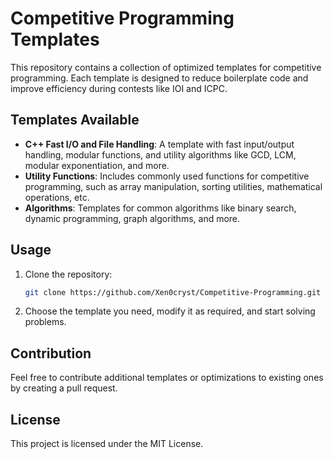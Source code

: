 # Competitive Programming Templates

This repository contains a collection of optimized templates for competitive programming. Each template is designed to reduce boilerplate code and improve efficiency during contests like IOI and ICPC.

## Templates Available

- **C++ Fast I/O and File Handling**: A template with fast input/output handling, modular functions, and utility algorithms like GCD, LCM, modular exponentiation, and more.
- **Utility Functions**: Includes commonly used functions for competitive programming, such as array manipulation, sorting utilities, mathematical operations, etc.
- **Algorithms**: Templates for common algorithms like binary search, dynamic programming, graph algorithms, and more.

## Usage

1. Clone the repository:
    ```bash
    git clone https://github.com/Xen0cryst/Competitive-Programming.git
    ```

2. Choose the template you need, modify it as required, and start solving problems.

## Contribution

Feel free to contribute additional templates or optimizations to existing ones by creating a pull request.

## License

This project is licensed under the MIT License.
